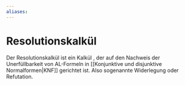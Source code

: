 ```yaml
---
aliases: 
---
```

$\newcommand{\f}[1]{\mathcal{#1}}\newcommand{\F}[1]{\mathfrak{#1}}\newcommand{\b}[1]{\mathbb{#1}}$
# Resolutionskalkül 
Der Resolutionskalkül ist ein Kalkül , der auf den Nachweis der Unerfüllbarkeit von AL-Formeln in [[Konjunktive und disjunktive Normalformen|KNF]] gerichtet ist. Also sogenannte Widerlegung oder Refutation.